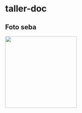 # taller-doc
## Foto seba


<img src="https://media.licdn.com/dms/image/D4D03AQFKhr5Md6T3bQ/profile-displayphoto-shrink_200_200/0/1678547851798?e=1687996800&v=beta&t=lRtITXlsmfD3ph2K4XWYzExtTRpOvCb-ipqeTMnLkrU"  width="230">

